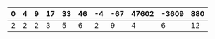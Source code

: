  0 | 4 | 9 | 17 | 33 | 46 | -4 | -67 | 47602 | -3609 | 880 |
----|----|----|----|----|----|----|----|----|----|----|
 2 |  2 |  2 |  3 |  5 |  6 |  2 |  9 |  4 |  6 |  12 |
